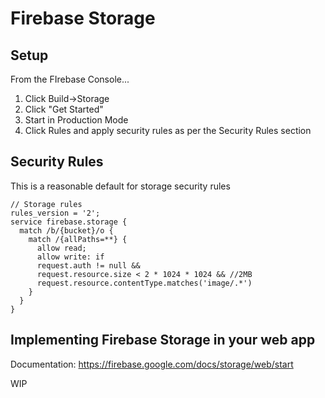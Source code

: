 # Firebase Storage 

## Setup

From the FIrebase Console...

1. Click Build->Storage
2. Click "Get Started"
3. Start in Production Mode
4. Click Rules and apply security rules as per the Security Rules section

## Security Rules

This is a reasonable default for storage security rules

```console
// Storage rules
rules_version = '2';
service firebase.storage {
  match /b/{bucket}/o {
    match /{allPaths=**} {
      allow read;
      allow write: if
      request.auth != null &&
      request.resource.size < 2 * 1024 * 1024 && //2MB
      request.resource.contentType.matches('image/.*')
    }
  }
}
```

## Implementing Firebase Storage in your web app

Documentation: https://firebase.google.com/docs/storage/web/start

WIP
